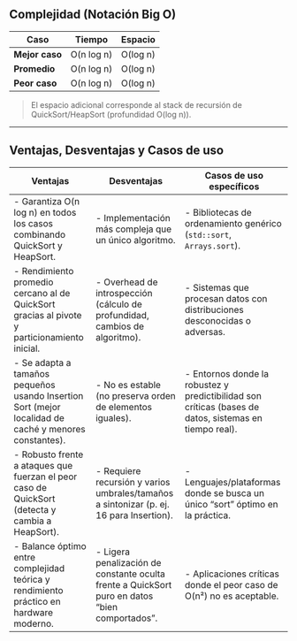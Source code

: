 ## Complejidad (Notación Big O)

| Caso           | Tiempo      | Espacio     |
|----------------|:-----------:|:-----------:|
| **Mejor caso** | O(n log n)  | O(log n)    |
| **Promedio**   | O(n log n)  | O(log n)    |
| **Peor caso**  | O(n log n)  | O(log n)    |

> El espacio adicional corresponde al stack de recursión de QuickSort/HeapSort (profundidad O(log n)).  

---

## Ventajas, Desventajas y Casos de uso

| Ventajas                                                                                                  | Desventajas                                                                                              | Casos de uso específicos                                                |
|-----------------------------------------------------------------------------------------------------------|----------------------------------------------------------------------------------------------------------|---------------------------------------------------------------------------|
| - Garantiza O(n log n) en todos los casos combinando QuickSort y HeapSort.                                 | - Implementación más compleja que un único algoritmo.                                                    | - Bibliotecas de ordenamiento genérico (`std::sort`, `Arrays.sort`).      |
| - Rendimiento promedio cercano al de QuickSort gracias al pivote y particionamiento inicial.               | - Overhead de introspección (cálculo de profundidad, cambios de algoritmo).                              | - Sistemas que procesan datos con distribuciones desconocidas o adversas. |
| - Se adapta a tamaños pequeños usando Insertion Sort (mejor localidad de caché y menores constantes).     | - No es estable (no preserva orden de elementos iguales).                                               | - Entornos donde la robustez y predictibilidad son críticas (bases de datos, sistemas en tiempo real). |
| - Robusto frente a ataques que fuerzan el peor caso de QuickSort (detecta y cambia a HeapSort).           | - Requiere recursión y varios umbrales/tamaños a sintonizar (p. ej. 16 para Insertion).                   | - Lenguajes/plataformas donde se busca un único “sort” óptimo en la práctica. |
| - Balance óptimo entre complejidad teórica y rendimiento práctico en hardware moderno.                   | - Ligera penalización de constante oculta frente a QuickSort puro en datos “bien comportados”.           | - Aplicaciones críticas donde el peor caso de O(n²) no es aceptable.       |
